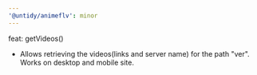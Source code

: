 ```yaml
---
'@untidy/animeflv': minor
---
```


feat: getVideos()

- Allows retrieving the videos(links and server name) for the path "ver". Works on desktop and
  mobile site.
